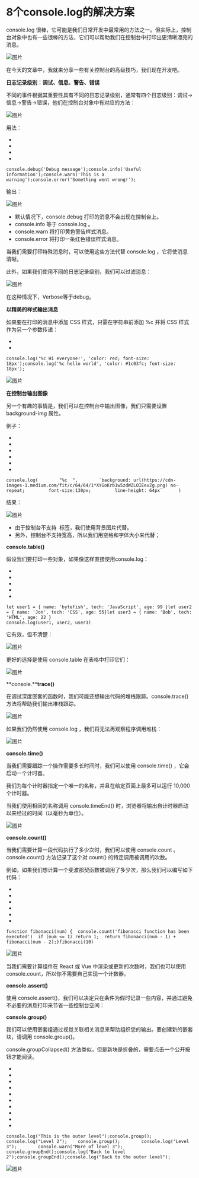 # 8个console.log的解决方案

console.log 很棒，它可能是我们日常开发中最常用的方法之一。但实际上，控制台对象中也有一些很棒的方法，它们可以帮助我们在控制台中打印出更清晰漂亮的消息。

![图片](https://mmbiz.qpic.cn/mmbiz_png/eXCSRjyNYcYsBCKtX8fnUFgcEon2jD0w3059uz4jZmLK2OeTQ785XHDYw9HMma5b42srxcvB6V4597auecKJVw/640?wx_fmt=png&wxfrom=5&wx_lazy=1&wx_co=1)

在今天的文章中，我就来分享一些有关控制台的高级技巧，我们现在开发吧。

**日志记录级别：调试、信息、警告、错误**

不同的事件根据其重要性具有不同的日志记录级别，通常有四个日志级别：调试→信息→警告→错误，他们在控制台对象中有对应的方法：

![图片](https://mmbiz.qpic.cn/mmbiz_png/eXCSRjyNYcYsBCKtX8fnUFgcEon2jD0w2wUzlsUWHyKibmKcz5hFia08qsTS6RBKZkhcKTNc5XajLGfxicibJEZqOg/640?wx_fmt=png&wxfrom=5&wx_lazy=1&wx_co=1)

用法：

- 
- 
- 
- 

```
console.debug('Debug message');console.info('Useful information');console.warn('This is a warning');console.error('Something went wrong!');
```

输出：

![图片](https://mmbiz.qpic.cn/mmbiz_png/eXCSRjyNYcYsBCKtX8fnUFgcEon2jD0wkYpJTA5FAicmZ1397nAGAtK2HwZRnZ0McBjXAHXY3ib0FfQ6o8224oAQ/640?wx_fmt=png&wxfrom=5&wx_lazy=1&wx_co=1)

- 默认情况下，console.debug 打印的消息不会出现在控制台上。
- console.info 等于 console.log 。
- console.warn 将打印黄色警告样式消息。
- console.error 将打印一条红色错误样式消息。

当我们需要打印特殊消息时，可以使用这些方法代替 console.log ，它将使消息清晰。

此外，如果我们使用不同的日志记录级别，我们可以过滤消息：

![图片](https://mmbiz.qpic.cn/mmbiz_gif/eXCSRjyNYcYsBCKtX8fnUFgcEon2jD0wJbWSkicLoDp1ghTn4SwIu2byHw5aDiciaCceQlOQBIq3Ld0vcxlQN0KrA/640?wx_fmt=gif&wxfrom=5&wx_lazy=1)

在这种情况下，Verbose等于debug。

**以精美的样式输出消息**

如果要在打印的消息中添加 CSS 样式，只需在字符串前添加 %c 并将 CSS 样式作为另一个参数传递：

- 
- 

```
console.log('%c Hi everyone!', 'color: red; font-size: 18px');console.log('%c hello world', 'color: #1c03fc; font-size: 18px');
```

![图片](https://mmbiz.qpic.cn/mmbiz_png/eXCSRjyNYcYsBCKtX8fnUFgcEon2jD0wuwg9qnUFImhGLqotMg88XqibcG11Y3M8Tk7Ywvz3yhxymSflOG596iaQ/640?wx_fmt=png&wxfrom=5&wx_lazy=1&wx_co=1)

**在控制台输出图像**

另一个有趣的事情是，我们可以在控制台中输出图像，我们只需要设置 background-img 属性。

例子：

- 
- 
- 
- 
- 
- 

```
console.log(        "%c  ",        `background: url(https://cdn-images-1.medium.com/fit/c/64/64/1*XYGoKrb1w5zdWZLOIEevZg.png) no-repeat;         font-size:130px;         line-height: 64px`      )
```

结果：

![图片](https://mmbiz.qpic.cn/mmbiz_png/eXCSRjyNYcYsBCKtX8fnUFgcEon2jD0wKib9uicSJoHNF2leek11ny8vH2qqLTJSeEEdldQlElNNWr37dxw383SQ/640?wx_fmt=png&wxfrom=5&wx_lazy=1&wx_co=1)

- 由于控制台不支持 <img> 标签，我们使用背景图片代替。
- 另外，控制台不支持宽高，所以我们用空格和字体大小来代替；

**console.table()**

假设我们要打印一些对象，如果像这样直接使用console.log：

- 
- 
- 
- 
- 

```
let user1 = { name: 'bytefish', tech: 'JavaScript', age: 99 }let user2 = { name: 'Jon', tech: 'CSS', age: 55}let user3 = { name: 'Bob', tech: 'HTML', age: 22 }
console.log(user1, user2, user3)
```

它有效，但不清楚：

![图片](https://mmbiz.qpic.cn/mmbiz_png/eXCSRjyNYcYsBCKtX8fnUFgcEon2jD0wuibSdJqgJvIkY07RMhl0y0UaBAhyY2XB6uVicDPeXWzoePPs5JqjGkcQ/640?wx_fmt=png&wxfrom=5&wx_lazy=1&wx_co=1)

更好的选择是使用 console.table 在表格中打印它们：

![图片](https://mmbiz.qpic.cn/mmbiz_png/eXCSRjyNYcYsBCKtX8fnUFgcEon2jD0wMR3rKkBzmV9eGr3kGIL1DjfWicw9yGknAGohjCDhkpTU9k4kMBWgD6A/640?wx_fmt=png&wxfrom=5&wx_lazy=1&wx_co=1)

**console.****trace()**

在调试深度嵌套的函数时，我们可能还想输出代码的堆栈跟踪。console.trace() 方法将帮助我们输出堆栈跟踪。

![图片](https://mmbiz.qpic.cn/mmbiz_png/eXCSRjyNYcYsBCKtX8fnUFgcEon2jD0wLh0tesudjACOCS784mHuXZ4ggFq6ocvPwHgxV80qJ6iabYRuWj3QUzw/640?wx_fmt=png&wxfrom=5&wx_lazy=1&wx_co=1)

如果我们仍然使用 console.log ，我们将无法再观察程序调用堆栈：

![图片](https://mmbiz.qpic.cn/mmbiz_png/eXCSRjyNYcYsBCKtX8fnUFgcEon2jD0wx8MhZzbElPyibBLr8uG0qVr90whpxYhOwOcXh9MYca37uJd1KQZ6j3A/640?wx_fmt=png&wxfrom=5&wx_lazy=1&wx_co=1)

**console.time()**

当我们需要跟踪一个操作需要多长时间时，我们可以使用 console.time() ，它会启动一个计时器。

我们为每个计时器指定一个唯一的名称，并且在给定页面上最多可以运行 10,000 个计时器。

当我们使用相同的名称调用 console.timeEnd() 时，浏览器将输出自计时器启动以来经过的时间（以毫秒为单位）。

![图片](https://mmbiz.qpic.cn/mmbiz_png/eXCSRjyNYcYsBCKtX8fnUFgcEon2jD0w3QZzwiawBZtPo7hS5QQXW3wwryKIYVoWaiadcLOMH7jmDB4Iv69QDuCw/640?wx_fmt=png&wxfrom=5&wx_lazy=1&wx_co=1)

**console.count()**

当我们需要计算一段代码执行了多少次时，我们可以使用 console.count 。console.count() 方法记录了这个对 count() 的特定调用被调用的次数。

例如，如果我们想计算一个斐波那契函数被调用了多少次，那么我们可以编写如下代码：

- 
- 
- 
- 
- 
- 

```
function fibonacci(num) {  console.count('fibonacci function has been executed')  if (num <= 1) return 1;  return fibonacci(num - 1) + fibonacci(num - 2);}fibonacci(10)
```

![图片](https://mmbiz.qpic.cn/mmbiz_png/eXCSRjyNYcYsBCKtX8fnUFgcEon2jD0w8Av6WJibKhLAvUnTr3T6Z4XMpKicXBzWjKYDYeqeW9ibwgcAsgBjxzq5A/640?wx_fmt=png&wxfrom=5&wx_lazy=1&wx_co=1)

当我们需要计算组件在 React 或 Vue 中渲染或更新的次数时，我们也可以使用 console.count，所以你不需要自己实现一个计数器。

**console.assert()**

使用 console.assert()，我们可以决定只在条件为假时记录一些内容，并通过避免不必要的消息打印来节省一些控制台空间：

**console.group()**

我们可以使用嵌套组通过视觉关联相关消息来帮助组织您的输出。要创建新的嵌套块，请调用 console.group()。

console.groupCollapsed() 方法类似，但是新块是折叠的，需要点击一个公开按钮才能阅读。

- 
- 
- 
- 
- 
- 
- 
- 
- 
- 

```
console.log("This is the outer level");console.group();    console.log("Level 2");    console.group();        console.log("Level 3");        console.warn("More of level 3");    console.groupEnd();console.log("Back to level 2");console.groupEnd();console.log("Back to the outer level");
```

![图片](https://mmbiz.qpic.cn/mmbiz_png/eXCSRjyNYcYsBCKtX8fnUFgcEon2jD0wlL2PKg8sAe6S96el32LaO781uMXZFLtGYJ5khibZ82ekc22ia0ibPegNA/640?wx_fmt=png&wxfrom=5&wx_lazy=1&wx_co=1)